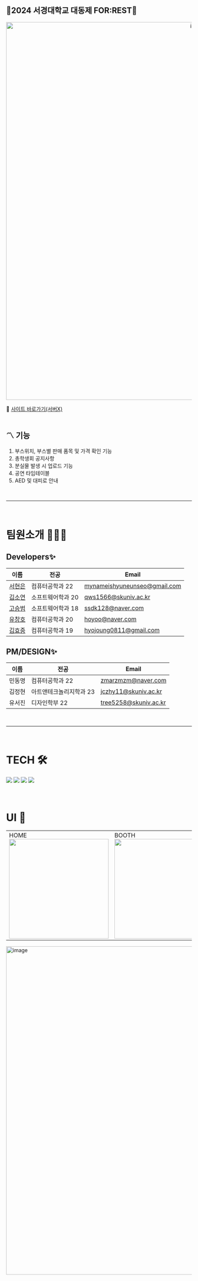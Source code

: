 ## 🌲2024 서경대학교 대동제 FOR:REST🌲


<div align="center">
<img alt="image" width="1024"  src="https://github.com/LikeLion-SKU/12th-SKUNIV-Festival-Front/assets/126397025/ccbf0cfb-1063-45d0-bf07-395ce0d5ab85">
</div>
    

🔗 [사이트 바로가기(서버X)](https://2024skufestival.site/) <br/>
<br/>

## 〽️ 기능

1. 부스위치, 부스별 판매 품목 및 가격 확인 기능
2. 총학생회 공지사항
3. 분실물 발생 시 업로드 기능
4. 공연 타임테이블
5. AED 및 대피로 안내
   
<br>
<hr>
<br>

# 팀원소개 🙋🏻‍♀️
## Developers✨

| 이름                                         | 전공           | Email                |
| -------------------------------------------- | --------------  | -------------------- |
| [서현은](https://github.com/hyuneu-n)       | 컴퓨터공학과 22  | mynameishyuneunseo@gmail.com |
| [김소연](https://github.com/kssosoy)  | 소프트웨어학과 20      | qws1566@skuniv.ac.kr |
| [고승범](https://github.com/seongbe) | 소프트웨어학과 18      | ssdk128@naver.com |
| [유창호](https://github.com/ChangHoYu) | 컴퓨터공학과 20      | hoyoo@naver.com |
| [김효중](https://github.com/hn7093) | 컴퓨터공학과 19      | hyojoung0811@gmail.com |

## PM/DESIGN✨
| 이름                                         | 전공           | Email                |
| -------------------------------------------- | --------------  | -------------------- |
| 민동명| 컴퓨터공학과 22  | zmarzmzm@naver.com |
| 김정현| 아트앤테크놀리지학과 23      | jczhy11@skuniv.ac.kr |
| 유서진| 디자인학부 22      | tree5258@skuniv.ac.kr |

<br>
<hr>
<br>

# TECH 🛠️
<div align=left>
    <img src="https://img.shields.io/badge/react-61DAFB?style=for-the-badge&logo=react&logoColor=black">
    <img src="https://img.shields.io/badge/spring-6DB33F?style=for-the-badge&logo=spring&logoColor=white"> 
    <img src="https://img.shields.io/badge/AWS-%23FF9900.svg?style=for-the-badge&logo=amazon-aws&logoColor=white">
    <img src="https://img.shields.io/badge/mysql-4479A1?style=for-the-badge&logo=mysql&logoColor=white"> 
</div>

<br>
<br>

# UI 🎨
<table>
  <tr>
    <td>
      HOME<br>
      <img src="https://github.com/LikeLion-SKU/12th-SKUNIV-Festival-Front/assets/126397025/66a24775-45d3-48fe-850d-5d5faea213cb" width="270">
    </td>
    <td>
      BOOTH<br>
      <img src="https://github.com/LikeLion-SKU/12th-SKUNIV-Festival-Front/assets/126397025/67415e6a-e4f4-4a7a-8d02-632f31ec35a3" width="270">
    </td>
    <td>
      AED&EVACUATION<br>
      <img src="https://github.com/LikeLion-SKU/12th-SKUNIV-Festival-Front/assets/126397025/c1b6f1fa-f722-44c2-ade4-f62871b0569f" width="270">
    </td>
  </tr>
</table>

<div align="left">
<img alt="image" width="890" src="https://github.com/LikeLion-SKU/12th-SKUNIV-Festival-Front/assets/126397025/175604b3-10ee-4242-92eb-84fd99c3f4b1">
</div>
